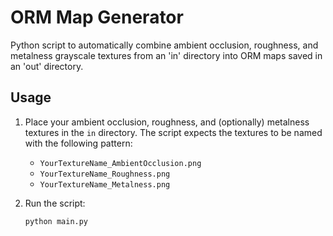 # ORM Map Generator

Python script to automatically combine ambient occlusion, roughness, and metalness grayscale textures from an 'in' directory into ORM maps saved in an 'out' directory.

## Usage

1. Place your ambient occlusion, roughness, and (optionally) metalness textures in the `in` directory. The script expects the textures to be named with the following pattern:
   - `YourTextureName_AmbientOcclusion.png`
   - `YourTextureName_Roughness.png`
   - `YourTextureName_Metalness.png`

2. Run the script:
   ```bash
   python main.py

